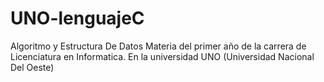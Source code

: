 # UNO-lenguajeC
Algoritmo y Estructura De Datos
Materia del primer año de la carrera de Licenciatura en Informatica. 
En la universidad UNO (Universidad Nacional Del Oeste)
